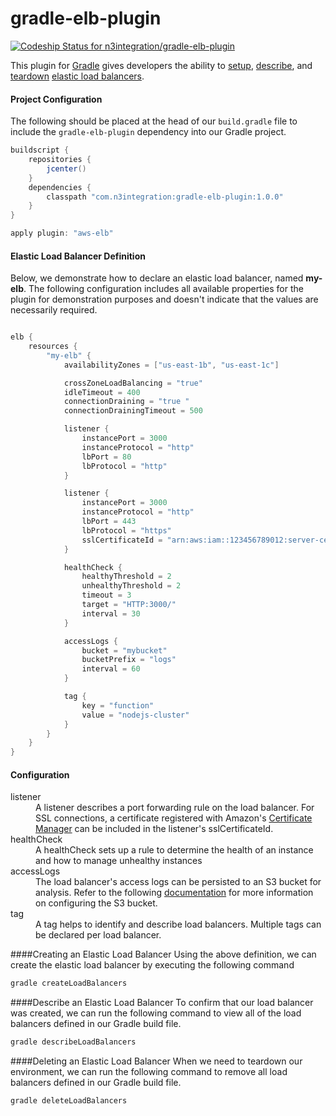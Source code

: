 # gradle-elb-plugin
[ ![Codeship Status for n3integration/gradle-elb-plugin](https://codeship.com/projects/3e7d9780-f556-0133-8394-4261b5a2c26f/status?branch=master)](https://codeship.com/projects/150348)

This plugin for [Gradle](http://www.gradle.org) gives developers the ability to [setup](#create), [describe](#describe), and [teardown](#delete) [elastic load balancers](https://aws.amazon.com/elasticloadbalancing/).

#### Project Configuration
The following should be placed at the head of our `build.gradle` file to include the `gradle-elb-plugin` dependency into our Gradle project.
```gradle
buildscript {
    repositories {
        jcenter()
    }
    dependencies {
        classpath "com.n3integration:gradle-elb-plugin:1.0.0"
    }
}

apply plugin: "aws-elb"
```

#### Elastic Load Balancer Definition
Below, we demonstrate how to declare an elastic load balancer, named **my-elb**. The following configuration includes all available properties for the plugin for demonstration purposes and doesn't indicate that the values are necessarily required.


```gradle

elb {
    resources {
        "my-elb" {
            availabilityZones = ["us-east-1b", "us-east-1c"]

            crossZoneLoadBalancing = "true"
            idleTimeout = 400
            connectionDraining = "true "
            connectionDrainingTimeout = 500

            listener {
                instancePort = 3000
                instanceProtocol = "http"
                lbPort = 80
                lbProtocol = "http"
            }

            listener {
                instancePort = 3000
                instanceProtocol = "http"
                lbPort = 443
                lbProtocol = "https"
                sslCertificateId = "arn:aws:iam::123456789012:server-certificate/name"
            }

            healthCheck {
                healthyThreshold = 2
                unhealthyThreshold = 2
                timeout = 3
                target = "HTTP:3000/"
                interval = 30
            }

            accessLogs {
                bucket = "mybucket"
                bucketPrefix = "logs"
                interval = 60
            }

            tag {
                key = "function"
                value = "nodejs-cluster"
            }
        }
    }
}
```

#### Configuration
<dl>
<dt>listener</dt>
<dd>A listener describes a port forwarding rule on the load balancer. For SSL connections, a certificate registered with Amazon's <a href="https://aws.amazon.com/certificate-manager/">Certificate Manager</a> can be included in the listener's sslCertificateId.</dd>
<dt>healthCheck</dt>
<dd>A healthCheck sets up a rule to determine the health of an instance and how to manage unhealthy instances</dd>
<dt>accessLogs</dt>
<dd>The load balancer's access logs can be persisted to an S3 bucket for analysis. Refer to the following <a href="http://docs.aws.amazon.com/ElasticLoadBalancing/latest/DeveloperGuide/enable-access-logs.html">documentation</a> for more information on configuring the S3 bucket.</dd>
<dt>tag</dt>
<dd>A tag helps to identify and describe load balancers. Multiple tags can be declared per load balancer.</dd>
</dl>

####<a name="create"></a>Creating an Elastic Load Balancer
Using the above definition, we can create the elastic load balancer by executing the following command
```bash
gradle createLoadBalancers
```

####<a name="describe"></a>Describe an Elastic Load Balancer
To confirm that our load balancer was created, we can run the following command to view all of the load balancers defined in our Gradle build file.
```bash
gradle describeLoadBalancers
```

####<a name="delete"></a>Deleting an Elastic Load Balancer
When we need to teardown our environment, we can run the following command to remove all load balancers defined in our Gradle build file.
```bash
gradle deleteLoadBalancers
```
